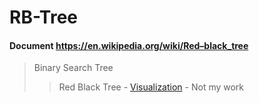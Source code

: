 # RB-Tree
#### Document <https://en.wikipedia.org/wiki/Red–black_tree>
> Binary Search Tree</br>
> > Red Black Tree - [Visualization](https://www.cs.usfca.edu/~galles/visualization/RedBlack.html) - Not my work
